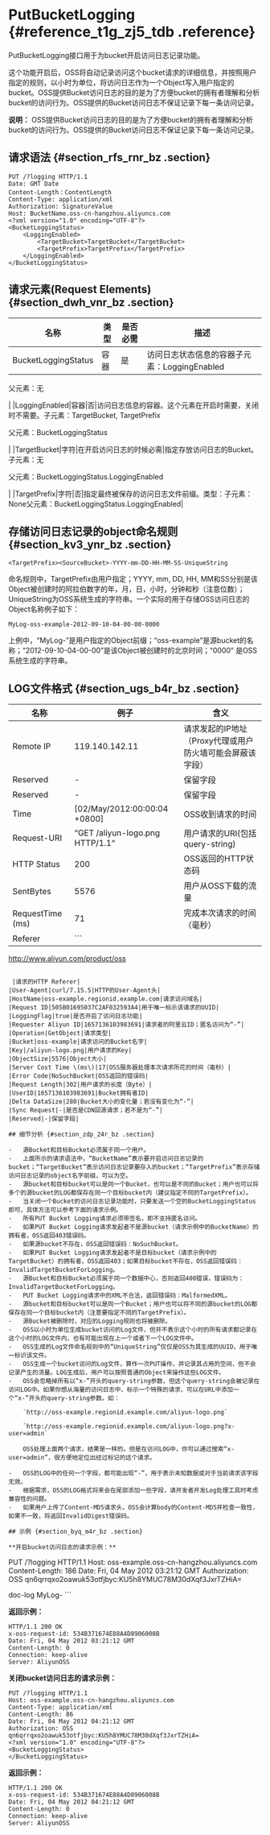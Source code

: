 # PutBucketLogging {#reference_t1g_zj5_tdb .reference}

PutBucketLogging接口用于为bucket开启访问日志记录功能。

这个功能开启后，OSS将自动记录访问这个bucket请求的详细信息，并按照用户指定的规则，以小时为单位，将访问日志作为一个Object写入用户指定的bucket。OSS提供Bucket访问日志的目的是为了方便bucket的拥有者理解和分析bucket的访问行为。OSS提供的Bucket访问日志不保证记录下每一条访问记录。

**说明：** OSS提供Bucket访问日志的目的是为了方便bucket的拥有者理解和分析bucket的访问行为。OSS提供的Bucket访问日志不保证记录下每一条访问记录。

## 请求语法 {#section_rfs_rnr_bz .section}

```
PUT /?logging HTTP/1.1
Date: GMT Date
Content-Length：ContentLength
Content-Type: application/xml
Authorization: SignatureValue 
Host: BucketName.oss-cn-hangzhou.aliyuncs.com
<?xml version="1.0" encoding="UTF-8"?>
<BucketLoggingStatus>
    <LoggingEnabled>
        <TargetBucket>TargetBucket</TargetBucket>
        <TargetPrefix>TargetPrefix</TargetPrefix>
    </LoggingEnabled>
</BucketLoggingStatus>
```

## 请求元素\(Request Elements\) {#section_dwh_vnr_bz .section}

|名称|类型|是否必需|描述|
|--|--|----|--|
|BucketLoggingStatus|容器|是|访问日志状态信息的容器子元素：LoggingEnabled

父元素：无

|
|LoggingEnabled|容器|否|访问日志信息的容器。这个元素在开启时需要，关闭时不需要。子元素：TargetBucket, TargetPrefix

父元素：BucketLoggingStatus

|
|TargetBucket|字符|在开启访问日志的时候必需|指定存放访问日志的Bucket。子元素：无

父元素：BucketLoggingStatus.LoggingEnabled

|
|TargetPrefix|字符|否|指定最终被保存的访问日志文件前缀。类型：子元素：None父元素：BucketLoggingStatus.LoggingEnabled|

## 存储访问日志记录的object命名规则 {#section_kv3_ynr_bz .section}

```
<TargetPrefix><SourceBucket>-YYYY-mm-DD-HH-MM-SS-UniqueString
```

命名规则中，TargetPrefix由用户指定；YYYY, mm, DD, HH, MM和SS分别是该Object被创建时的阿拉伯数字的年，月，日，小时，分钟和秒（注意位数）；UniqueString为OSS系统生成的字符串。一个实际的用于存储OSS访问日志的Object名称例子如下：

```
MyLog-oss-example-2012-09-10-04-00-00-0000
```

上例中，“MyLog-”是用户指定的Object前缀；“oss-example”是源bucket的名称；“2012-09-10-04-00-00”是该Object被创建时的北京时间；“0000” 是OSS系统生成的字符串。

## LOG文件格式 {#section_ugs_b4r_bz .section}

|名称|例子|含义|
|--|--|--|
|Remote IP|119.140.142.11|请求发起的IP地址（Proxy代理或用户防火墙可能会屏蔽该字段）|
|Reserved|-|保留字段|
|Reserved|-|保留字段|
|Time|\[02/May/2012:00:00:04 +0800\]|OSS收到请求的时间|
|Request-URI|“GET /aliyun-logo.png HTTP/1.1“|用户请求的URI\(包括query-string\)|
|HTTP Status|200|OSS返回的HTTP状态码|
|SentBytes|5576|用户从OSS下载的流量|
|RequestTime \(ms\)|71|完成本次请求的时间（毫秒）|
|Referer| ```
http://www.aliyun.com/product/oss
```

 |请求的HTTP Referer|
|User-Agent|curl/7.15.5|HTTP的User-Agent头|
|HostName|oss-example.regionid.example.com|请求访问域名|
|Request ID|505B01695037C2AF032593A4|用于唯一标示该请求的UUID|
|LoggingFlag|true|是否开启了访问日志功能|
|Requester Aliyun ID|1657136103983691|请求者的阿里云ID；匿名访问为“-”|
|Operation|GetObject|请求类型|
|Bucket|oss-example|请求访问的Bucket名字|
|Key|/aliyun-logo.png|用户请求的Key|
|ObjectSize|5576|Object大小|
|Server Cost Time \(ms\)|17|OSS服务器处理本次请求所花的时间（毫秒）|
|Error Code|NoSuchBucket|OSS返回的错误码|
|Request Length|302|用户请求的长度（Byte）|
|UserID|1657136103983691|Bucket拥有者ID|
|Delta DataSize|280|Bucket大小的变化量；若没有变化为“-”|
|Sync Request|-|是否是CDN回源请求；若不是为“-”|
|Reserved|-|保留字段|

## 细节分析 {#section_zdp_24r_bz .section}

-   源Bucket和目标Bucket必须属于同一个用户。
-   上面所示的请求语法中，“BucketName”表示要开启访问日志记录的bucket；“TargetBucket”表示访问日志记录要存入的bucket；“TargetPrefix”表示存储访问日志记录的object名字前缀，可以为空。
-   源bucket和目标bucket可以是同一个Bucket，也可以是不同的Bucket；用户也可以将多个的源bucket的LOG都保存在同一个目标bucket内（建议指定不同的TargetPrefix）。
-   当关闭一个Bucket的访问日志记录功能时，只要发送一个空的BucketLoggingStatus即可，具体方法可以参考下面的请求示例。
-   所有PUT Bucket Logging请求必须带签名，即不支持匿名访问。
-   如果PUT Bucket Logging请求发起者不是源bucket（请求示例中的BucketName）的拥有者，OSS返回403错误码。
-   如果源bucket不存在，OSS返回错误码：NoSuchBucket。
-   如果PUT Bucket Logging请求发起者不是目标bucket（请求示例中的TargetBucket）的拥有者，OSS返回403；如果目标bucket不存在，OSS返回错误码：InvalidTargetBucketForLogging。
-   源Bucket和目标Bucket必须属于同一个数据中心，否则返回400错误，错误码为：InvalidTargetBucketForLogging。
-   PUT Bucket Logging请求中的XML不合法，返回错误码：MalformedXML。
-   源bucket和目标bucket可以是同一个Bucket；用户也可以将不同的源bucket的LOG都保存在同一个目标bucket内（注意要指定不同的TargetPrefix）。
-   源Bucket被删除时，对应的Logging规则也将被删除。
-   OSS以小时为单位生成bucket访问的Log文件，但并不表示这个小时的所有请求都记录在这个小时的LOG文件内，也有可能出现在上一个或者下一个LOG文件中。
-   OSS生成的Log文件命名规则中的“UniqueString”仅仅是OSS为其生成的UUID，用于唯一标识该文件。
-   OSS生成一个bucket访问的Log文件，算作一次PUT操作，并记录其占用的空间，但不会记录产生的流量。LOG生成后，用户可以按照普通的Object来操作这些LOG文件。
-   OSS会忽略掉所有以“x-”开头的query-string参数，但这个query-string会被记录在访问LOG中。如果你想从海量的访问日志中，标示一个特殊的请求，可以在URL中添加一个“x-”开头的query-string参数。如：

    `http://oss-example.regionid.example.com/aliyun-logo.png`

    `http://oss-example.regionid.example.com/aliyun-logo.png?x-user=admin`

    OSS处理上面两个请求，结果是一样的。但是在访问LOG中，你可以通过搜索“x-user=admin”，很方便地定位出经过标记的这个请求。

-   OSS的LOG中的任何一个字段，都可能出现“-”，用于表示未知数据或对于当前请求该字段无效。
-   根据需求，OSS的LOG格式将来会在尾部添加一些字段，请开发者开发Log处理工具时考虑兼容性的问题。
-   如果用户上传了Content-MD5请求头，OSS会计算body的Content-MD5并检查一致性，如果不一致，将返回InvalidDigest错误码。

## 示例 {#section_byq_m4r_bz .section}

**开启bucket访问日志的请求示例：**

```
PUT /?logging HTTP/1.1
Host: oss-example.oss-cn-hangzhou.aliyuncs.com
Content-Length: 186
Date: Fri, 04 May 2012 03:21:12 GMT
Authorization: OSS qn6qrrqxo2oawuk53otfjbyc:KU5h8YMUC78M30dXqf3JxrTZHiA=
<?xml version="1.0" encoding="UTF-8"?>
<BucketLoggingStatus>
<LoggingEnabled>
<TargetBucket>doc-log</TargetBucket>
<TargetPrefix>MyLog-</TargetPrefix>
</LoggingEnabled>
</BucketLoggingStatus>
```

**返回示例：**

```
HTTP/1.1 200 OK
x-oss-request-id: 534B371674E88A4D8906008B
Date: Fri, 04 May 2012 03:21:12 GMT
Content-Length: 0
Connection: keep-alive
Server: AliyunOSS
```

**关闭bucket访问日志的请求示例：**

```
PUT /?logging HTTP/1.1
Host: oss-example.oss-cn-hangzhou.aliyuncs.com
Content-Type: application/xml
Content-Length: 86
Date: Fri, 04 May 2012 04:21:12 GMT
Authorization: OSS qn6qrrqxo2oawuk53otfjbyc:KU5h8YMUC78M30dXqf3JxrTZHiA=
<?xml version="1.0" encoding="UTF-8"?>
<BucketLoggingStatus>
</BucketLoggingStatus>
```

**返回示例：**

```
HTTP/1.1 200 OK
x-oss-request-id: 534B371674E88A4D8906008B
Date: Fri, 04 May 2012 04:21:12 GMT
Content-Length: 0
Connection: keep-alive
Server: AliyunOSS
```

